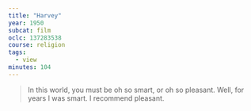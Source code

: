 ```yaml
---
title: "Harvey"
year: 1950
subcat: film
oclc: 137283538
course: religion
tags:
  - view
minutes: 104
---
```


>  In this world, you must be oh so smart, or oh so pleasant. Well, for years I was smart. I recommend pleasant.
